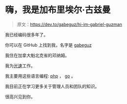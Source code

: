 # 嗨，我是加布里埃尔·古兹曼

> 原文：<https://dev.to/gabeguz/hi-im-gabriel-guzman>

我已经编码很多年了。

你可以在 GitHub 上找到我，名字是 [gabeguz](https://github.com/gabeguz)

我住在加拿大魁北克省的邓纳姆。

我为[光速](https://www.lightspeedhq.com/)工作。

我主要用这些语言编程: [php](https://www.php.net) ， [go](https://golang.org) 。

我目前正在学习更多关于管理人员和团队的知识。

很高兴见到你。